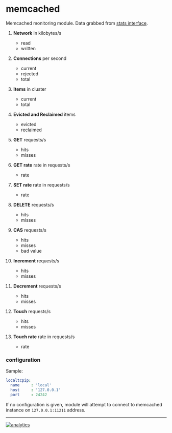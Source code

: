 # memcached

Memcached monitoring module. Data grabbed from [stats interface](https://github.com/memcached/memcached/wiki/Commands#stats).

1.  **Network** in kilobytes/s
    -   read
    -   written

2.  **Connections** per second
    -   current
    -   rejected
    -   total

3.  **Items** in cluster
    -   current
    -   total

4.  **Evicted and Reclaimed** items
    -   evicted
    -   reclaimed

5.  **GET** requests/s
    -   hits
    -   misses

6.  **GET rate** rate in requests/s
    -   rate

7.  **SET rate** rate in requests/s
    -   rate

8.  **DELETE** requests/s
    -   hits
    -   misses

9.  **CAS** requests/s
    -   hits
    -   misses
    -   bad value

10. **Increment** requests/s
    -   hits
    -   misses

11. **Decrement** requests/s
    -   hits
    -   misses

12. **Touch** requests/s
    -   hits
    -   misses

13. **Touch rate** rate in requests/s
    -   rate

### configuration

Sample:

```yaml
localtcpip:
  name     : 'local'
  host     : '127.0.0.1'
  port     : 24242
```

If no configuration is given, module will attempt to connect to memcached instance on `127.0.0.1:11211` address.

- - -

[![analytics](https://www.google-analytics.com/collect?v=1&aip=1&t=pageview&_s=1&ds=github&dr=https%3A%2F%2Fgithub.com%2Fnetdata%2Fnetdata&dl=https%3A%2F%2Fmy-netdata.io%2Fgithub%2Fcollectors%2Fpython.d.plugin%2Fmemcached%2FREADME&_u=MAC~&cid=5792dfd7-8dc4-476b-af31-da2fdb9f93d2&tid=UA-64295674-3)]()
